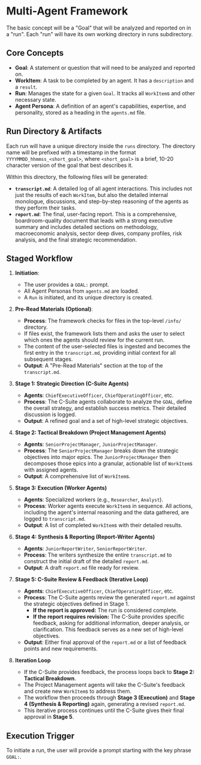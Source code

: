 # Multi-Agent Framework

The basic concept will be a "Goal" that will be analyzed and reported on in a "run". Each "run" will have its own working directory in runs subdirectory.

## Core Concepts

*   **Goal**: A statement or question that will need to be analyzed and reported on.
*   **WorkItem**: A task to be completed by an agent. It has a `description` and a `result`.
*   **Run**: Manages the state for a given `Goal`. It tracks all `WorkItem`s and other necessary state.
*   **Agent Persona**: A definition of an agent's capabilities, expertise, and personality, stored as a heading in the `agents.md` file.

## Run Directory & Artifacts

Each run will have a unique directory inside the `runs` directory. The directory name will be prefixed with a timestamp in the format `YYYYMMDD_hhmmss_<short_goal>`, where `<short_goal>` is a brief, 10-20 character version of the goal that best describes it.

Within this directory, the following files will be generated:

*   **`transcript.md`**: A detailed log of all agent interactions. This includes not just the results of each `WorkItem`, but also the detailed internal monologue, discussions, and step-by-step reasoning of the agents as they perform their tasks.
*   **`report.md`**: The final, user-facing report. This is a comprehensive, boardroom-quality document that leads with a strong executive summary and includes detailed sections on methodology, macroeconomic analysis, sector deep dives, company profiles, risk analysis, and the final strategic recommendation.

## Staged Workflow

1.  **Initiation**:
    *   The user provides a `GOAL:` prompt.
    *   All Agent Personas from `agents.md` are loaded.
    *   A `Run` is initiated, and its unique directory is created.

2.  **Pre-Read Materials (Optional)**:
    *   **Process**: The framework checks for files in the top-level `/info/` directory.
    *   If files exist, the framework lists them and asks the user to select which ones the agents should review for the current run.
    *   The content of the user-selected files is ingested and becomes the first entry in the `transcript.md`, providing initial context for all subsequent stages.
    *   **Output**: A "Pre-Read Materials" section at the top of the `transcript.md`.

3.  **Stage 1: Strategic Direction (C-Suite Agents)**
    *   **Agents**: `ChiefExecutiveOfficer`, `ChiefOperatingOfficer`, etc.
    *   **Process**: The C-Suite agents collaborate to analyze the `GOAL`, define the overall strategy, and establish success metrics. Their detailed discussion is logged.
    *   **Output**: A refined goal and a set of high-level strategic objectives.

3.  **Stage 2: Tactical Breakdown (Project Management Agents)**
    *   **Agents**: `SeniorProjectManager`, `JuniorProjectManager`.
    *   **Process**: The `SeniorProjectManager` breaks down the strategic objectives into major epics. The `JuniorProjectManager` then decomposes those epics into a granular, actionable list of `WorkItem`s with assigned agents.
    *   **Output**: A comprehensive list of `WorkItem`s.

4.  **Stage 3: Execution (Worker Agents)**
    *   **Agents**: Specialized workers (e.g., `Researcher`, `Analyst`).
    *   **Process**: Worker agents execute `WorkItem`s in sequence. All actions, including the agent's internal reasoning and the data gathered, are logged to `transcript.md`.
    *   **Output**: A list of completed `WorkItem`s with their detailed results.

5.  **Stage 4: Synthesis & Reporting (Report-Writer Agents)**
    *   **Agents**: `JuniorReportWriter`, `SeniorReportWriter`.
    *   **Process**: The writers synthesize the entire `transcript.md` to construct the initial draft of the detailed `report.md`.
    *   **Output**: A draft `report.md` file ready for review.

6.  **Stage 5: C-Suite Review & Feedback (Iterative Loop)**
    *   **Agents**: `ChiefExecutiveOfficer`, `ChiefOperatingOfficer`, etc.
    *   **Process**: The C-Suite agents review the generated `report.md` against the strategic objectives defined in Stage 1.
        *   **If the report is approved:** The run is considered complete.
        *   **If the report requires revision:** The C-Suite provides specific feedback, asking for additional information, deeper analysis, or clarification. This feedback serves as a new set of high-level objectives.
    *   **Output**: Either final approval of the `report.md` or a list of feedback points and new requirements.

7.  **Iteration Loop**
    *   If the C-Suite provides feedback, the process loops back to **Stage 2: Tactical Breakdown**.
    *   The Project Management agents will take the C-Suite's feedback and create new `WorkItem`s to address them.
    *   The workflow then proceeds through **Stage 3 (Execution)** and **Stage 4 (Synthesis & Reporting)** again, generating a revised `report.md`.
    *   This iterative process continues until the C-Suite gives their final approval in **Stage 5**.

## Execution Trigger

To initiate a run, the user will provide a prompt starting with the key phrase `GOAL:`.
